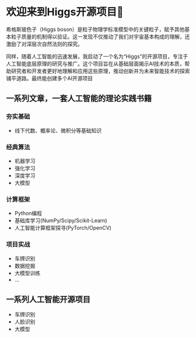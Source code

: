 # 欢迎来到Higgs开源项目👋

希格斯玻色子（Higgs boson）是粒子物理学标准模型中的关键粒子，赋予其他基本粒子质量的机制得以验证。这一发现不仅推动了我们对宇宙基本构成的理解，还激励了对深层次自然法则的探究。

同样，随着人工智能的迅速发展，我启动了一个名为“Higgs”的开源项目，专注于人工智能底层原理的研究与推广。这个项目旨在从基础层面揭示AI技术的本质，帮助研究者和开发者更好地理解和应用这些原理，推动创新并为未来智能技术的探索铺平道路。最终能创建多个AI开源项目

## 一系列文章，一套人工智能的理论实践书籍

### 夯实基础
- 线下代数、概率论、微积分等基础知识

### 经典算法
- 机器学习
- 强化学习
- 深度学习
- 大模型

### 计算框架
- Python编程
- 基础库学习(NumPy/Scipy/Scikit-Learn)
- 人工智能计算框架探寻(PyTorch/OpenCV)

### 项目实战
- 车牌识别
- 数据挖掘
- 大模型训练
- ...

## 一系列人工智能开源项目
- 车牌识别
- 人脸识别
- 大模型

